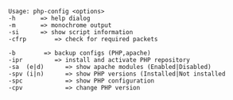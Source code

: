     Usage: php-config <options>    
    -h		 => help dialog 
    -m		 => monochrome output 
    -si		 => show script information 
    -cfrp		 => check for required packets 
 
    -b		  => backup configs (PHP,apache) 
    -ipr		 => install and activate PHP repository 
    -sa  (e|d)      => show apache modules (Enabled|Disabled) 
    -spv (i|n)  	=> show PHP versions (Installed|Not installed 
    -spc		    => show PHP configuration 
    -cpv		    => change PHP version 

